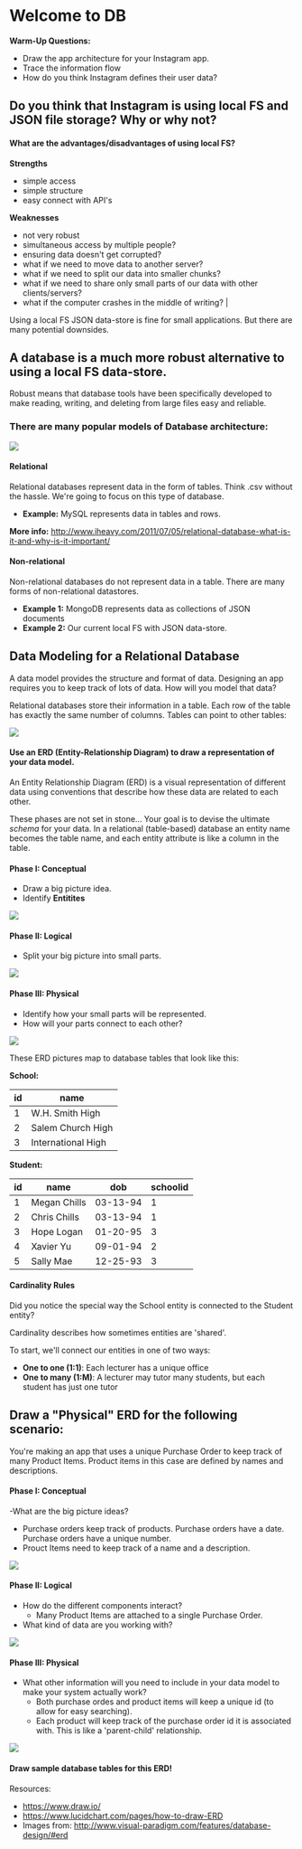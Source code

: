 # Welcome to DB

**Warm-Up Questions:**

- Draw the app architecture for your Instagram app.
- Trace the information flow
- How do you think Instagram defines their user data? 
 

## Do you think that Instagram is using local FS and JSON file storage? Why or why not?

#### What are the advantages/disadvantages of using local FS? 

**Strengths**
- simple access
- simple structure
- easy connect with API's

**Weaknesses**
- not very robust
- simultaneous access by multiple people?
- ensuring data doesn't get corrupted?
- what if we need to move data to another server?
- what if we need to split our data into smaller chunks?
- what if we need to share only small parts of our data with other clients/servers?
- what if the computer crashes in the middle of writing? | 

Using a local FS JSON data-store is fine for small applications. But there are many potential downsides.

## A database is a much more robust alternative to using a local FS data-store.

Robust means that database tools have been specifically developed to make reading, writing, and deleting from large files easy and reliable.

### There are many popular models of Database architecture:

![](http://image.slidesharecdn.com/marklogic-makingsenseofnosql-jan2015-150203205240-conversion-gate02/95/marklogic-making-sense-of-nosql-2-638.jpg?cb=1423019589)

#### Relational
Relational databases represent data in the form of tables. Think .csv without the hassle. We're going to focus on this type of database.

- **Example:** MySQL represents data in tables and rows.

**More info:** http://www.iheavy.com/2011/07/05/relational-database-what-is-it-and-why-is-it-important/

#### Non-relational
Non-relational databases do not represent data in a table. There are many forms of non-relational datastores.

- **Example 1:** MongoDB represents data as collections of JSON documents
- **Example 2:** Our current local FS with JSON data-store.


## Data Modeling for a Relational Database
A data model provides the structure and format of data. Designing an app requires you to keep track of lots of data. How will you model that data? 

Relational databases store their information in a table. Each row of the table has exactly the same number of columns. Tables can point to other tables:

![](http://docs.oracle.com/html/B13915_04/images/tables.gif)



#### Use an ERD (Entity-Relationship Diagram) to draw a representation of your data model.
An Entity Relationship Diagram (ERD) is a visual representation of different data using conventions that describe how these data are related to each other.

These phases are not set in stone... Your goal is to devise the ultimate *schema* for your data. In a relational (table-based) database an entity name becomes the table name, and each entity attribute is like a column in the table.

#### Phase I: Conceptual
- Draw a big picture idea.
- Identify **Entitites**

![](pics/erd1.png)

#### Phase II: Logical
- Split your big picture into small parts.
 
![](pics/erd2.png)

#### Phase III: Physical
- Identify how your small parts will be represented. 
- How will your parts connect to each other?
 
![](pics/erd3.png)

These ERD pictures map to database tables that look like this:

**School:**

| id | name |
| --- | --- |
| 1 | W.H. Smith High | 
| 2 | Salem Church High | 
| 3 | International High | 



**Student:**

| id |name | dob | schoolid | 
| --- | --- | --- | --- |
| 1 | Megan Chills | 03-13-94 | 1 |
| 2 | Chris Chills | 03-13-94 | 1 |
| 3 | Hope Logan | 01-20-95 | 3 |
| 4 | Xavier Yu | 09-01-94 | 2 |
| 5 | Sally Mae | 12-25-93 | 3 |



#### Cardinality Rules 
Did you notice the special way the School entity is connected to the Student entity?

Cardinality describes how sometimes entities are 'shared'.

To start, we'll connect our entities in one of two ways:

- **One to one (1:1)**: Each lecturer has a unique office
- **One to many (1:M)**: A lecturer may tutor many students, but each student has just one tutor


## Draw a "Physical" ERD for the following scenario:

You're making an app that uses a unique Purchase Order to keep track of many Product Items. Product items in this case are defined by names and descriptions.

#### Phase I: Conceptual
-What are the big picture ideas?
  - Purchase orders keep track of products. Purchase orders have a date. Purchase orders have a unique number. 
  - Prouct Items need to keep track of a name and a description.

![](pics/order1.png)

#### Phase II: Logical
- How do the different components interact?
  - Many Product Items are attached to a single Purchase Order.
- What kind of data are you working with?

![](pics/order2.png)

#### Phase III: Physical
- What other information will you need to include in your data model to make your system actually work?
  - Both purchase ordes and product items will keep a unique id (to allow for easy searching).
  - Each product will keep track of the purchase order id it is associated with. This is like a 'parent-child' relationship.
  
![](pics/order3.png)

#### Draw sample database tables for this ERD!

Resources:

  - https://www.draw.io/
  - https://www.lucidchart.com/pages/how-to-draw-ERD
  - Images from:  http://www.visual-paradigm.com/features/database-design/#erd
